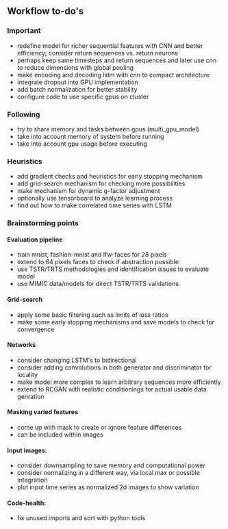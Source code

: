 ## Workflow to-do's

### Important
* redefine model for richer sequential features with CNN and better efficiency; consider return sequences vs. return neurons
* perhaps keep same timesteps and return sequences and later use cnn to reduce dimensions with global pooling
* make encoding and decoding lstm with cnn to compact architecture
* integrate dropout into GPU implementation
* add batch normalization for better stability
* configure code to use specific gpus on cluster

### Following
* try to share memory and tasks between gpus (multi\_gpu\_model)
* take into account memory of system before running
* take into account gpu usage before executing

### Heuristics
* add gradient checks and heuristics for early stopping mechanism
* add grid-search mechanism for checking more possibilities
* make mechanism for dynamic g-factor adjustment
* optionally use tensorboard to analyze learning process
* find out how to make correlated time series with LSTM

### Brainstorming points

#### Evaluation pipeline
* train mnist, fashion-mnist and lfw-faces for 28 pixels
* extend to 64 pixels faces to check if abstraction possible
* use TSTR/TRTS methodologies and identification issues to evaluate model
* use MIMIC data/models for direct TSTR/TRTS validations

#### Grid-search
* apply some basic filtering such as limits of loss ratios
* make some early stopping mechanisms and save models to check for convergence

#### Networks
* consider changing LSTM's to bidirectional
* consider adding convolutions in both generator and discriminator for locality
* make model more complex to learn arbitrary sequences more efficiently
* extend to RCGAN with realistic conditionings for actual usable data genration

#### Masking varied features
* come up with mask to create or ignore feature differences
* can be included within images

#### Input images:
* consider downsampling to save memory and computational power
* consider normalizing in a different way, via local max or possible integration
* plot input time series as normalized 2d images to show variation

#### Code-health:
* fix unused imports and sort with python tools

